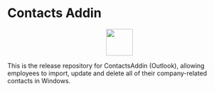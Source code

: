 # Contacts Addin
<p align=center>
  <img src="Images/logo.ico" width=60/>
</p>
This is the release repository for ContactsAddin (Outlook), allowing employees to import, update and delete all of their company-related contacts in Windows.

